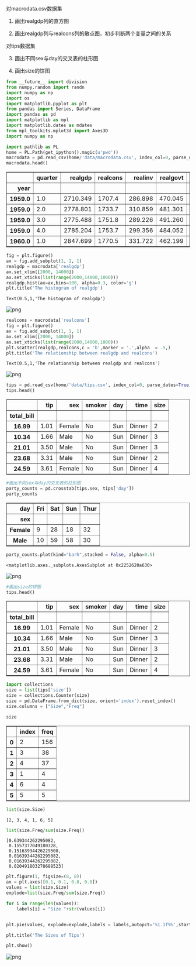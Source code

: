 
对macrodata.csv数据集

1. 画出realgdp列的直方图

2. 画出realgdp列与realcons列的散点图，初步判断两个变量之间的关系


对tips数据集

3. 画出不同sex与day的交叉表的柱形图

4. 画出size的饼图


```python
from __future__ import division
from numpy.random import randn
import numpy as np
import os
import matplotlib.pyplot as plt
from pandas import Series, DataFrame
import pandas as pd
import matplotlib as mpl
import matplotlib.dates as mdates
from mpl_toolkits.mplot3d import Axes3D
import numpy as np


```


```python
import pathlib as PL
home = PL.Path(get_ipython().magic(u'pwd'))
macrodata = pd.read_csv(home/'data/macrodata.csv', index_col=0, parse_dates=True)
macrodata.head()
```




<div>
<style scoped>
    .dataframe tbody tr th:only-of-type {
        vertical-align: middle;
    }

    .dataframe tbody tr th {
        vertical-align: top;
    }

    .dataframe thead th {
        text-align: right;
    }
</style>
<table border="1" class="dataframe">
  <thead>
    <tr style="text-align: right;">
      <th></th>
      <th>quarter</th>
      <th>realgdp</th>
      <th>realcons</th>
      <th>realinv</th>
      <th>realgovt</th>
      <th>realdpi</th>
      <th>cpi</th>
      <th>m1</th>
      <th>tbilrate</th>
      <th>unemp</th>
      <th>pop</th>
      <th>infl</th>
      <th>realint</th>
    </tr>
    <tr>
      <th>year</th>
      <th></th>
      <th></th>
      <th></th>
      <th></th>
      <th></th>
      <th></th>
      <th></th>
      <th></th>
      <th></th>
      <th></th>
      <th></th>
      <th></th>
      <th></th>
    </tr>
  </thead>
  <tbody>
    <tr>
      <th>1959.0</th>
      <td>1.0</td>
      <td>2710.349</td>
      <td>1707.4</td>
      <td>286.898</td>
      <td>470.045</td>
      <td>1886.9</td>
      <td>28.98</td>
      <td>139.7</td>
      <td>2.82</td>
      <td>5.8</td>
      <td>177.146</td>
      <td>0.00</td>
      <td>0.00</td>
    </tr>
    <tr>
      <th>1959.0</th>
      <td>2.0</td>
      <td>2778.801</td>
      <td>1733.7</td>
      <td>310.859</td>
      <td>481.301</td>
      <td>1919.7</td>
      <td>29.15</td>
      <td>141.7</td>
      <td>3.08</td>
      <td>5.1</td>
      <td>177.830</td>
      <td>2.34</td>
      <td>0.74</td>
    </tr>
    <tr>
      <th>1959.0</th>
      <td>3.0</td>
      <td>2775.488</td>
      <td>1751.8</td>
      <td>289.226</td>
      <td>491.260</td>
      <td>1916.4</td>
      <td>29.35</td>
      <td>140.5</td>
      <td>3.82</td>
      <td>5.3</td>
      <td>178.657</td>
      <td>2.74</td>
      <td>1.09</td>
    </tr>
    <tr>
      <th>1959.0</th>
      <td>4.0</td>
      <td>2785.204</td>
      <td>1753.7</td>
      <td>299.356</td>
      <td>484.052</td>
      <td>1931.3</td>
      <td>29.37</td>
      <td>140.0</td>
      <td>4.33</td>
      <td>5.6</td>
      <td>179.386</td>
      <td>0.27</td>
      <td>4.06</td>
    </tr>
    <tr>
      <th>1960.0</th>
      <td>1.0</td>
      <td>2847.699</td>
      <td>1770.5</td>
      <td>331.722</td>
      <td>462.199</td>
      <td>1955.5</td>
      <td>29.54</td>
      <td>139.6</td>
      <td>3.50</td>
      <td>5.2</td>
      <td>180.007</td>
      <td>2.31</td>
      <td>1.19</td>
    </tr>
  </tbody>
</table>
</div>




```python
fig = plt.figure()
ax = fig.add_subplot(1, 1, 1)
realgdp = macrodata['realgdp']
ax.set_xlim([2000, 14000])
ax.set_xticks(list(range(2000,14000,1000)))
realgdp.hist(ax=ax,bins=100, alpha=0.3, color='g')
plt.title('The histogram of realgdp')
```




    Text(0.5,1,'The histogram of realgdp')




![png](output_3_1.png)



```python
realcons = macrodata['realcons']
fig = plt.figure()
ax = fig.add_subplot(1, 1, 1)
ax.set_xlim([2000, 14000])
ax.set_xticks(list(range(2000,14000,1000)))
plt.scatter(realgdp,realcons,c = 'b',marker = '.',alpha  = .5,)
plt.title('The relationship between realgdp and realcons')

```




    Text(0.5,1,'The relationship between realgdp and realcons')




![png](output_4_1.png)



```python
tips = pd.read_csv(home/'data/tips.csv', index_col=0, parse_dates=True)
tips.head()
```




<div>
<style scoped>
    .dataframe tbody tr th:only-of-type {
        vertical-align: middle;
    }

    .dataframe tbody tr th {
        vertical-align: top;
    }

    .dataframe thead th {
        text-align: right;
    }
</style>
<table border="1" class="dataframe">
  <thead>
    <tr style="text-align: right;">
      <th></th>
      <th>tip</th>
      <th>sex</th>
      <th>smoker</th>
      <th>day</th>
      <th>time</th>
      <th>size</th>
    </tr>
    <tr>
      <th>total_bill</th>
      <th></th>
      <th></th>
      <th></th>
      <th></th>
      <th></th>
      <th></th>
    </tr>
  </thead>
  <tbody>
    <tr>
      <th>16.99</th>
      <td>1.01</td>
      <td>Female</td>
      <td>No</td>
      <td>Sun</td>
      <td>Dinner</td>
      <td>2</td>
    </tr>
    <tr>
      <th>10.34</th>
      <td>1.66</td>
      <td>Male</td>
      <td>No</td>
      <td>Sun</td>
      <td>Dinner</td>
      <td>3</td>
    </tr>
    <tr>
      <th>21.01</th>
      <td>3.50</td>
      <td>Male</td>
      <td>No</td>
      <td>Sun</td>
      <td>Dinner</td>
      <td>3</td>
    </tr>
    <tr>
      <th>23.68</th>
      <td>3.31</td>
      <td>Male</td>
      <td>No</td>
      <td>Sun</td>
      <td>Dinner</td>
      <td>2</td>
    </tr>
    <tr>
      <th>24.59</th>
      <td>3.61</td>
      <td>Female</td>
      <td>No</td>
      <td>Sun</td>
      <td>Dinner</td>
      <td>4</td>
    </tr>
  </tbody>
</table>
</div>




```python
#画出不同sex与day的交叉表的柱形图
party_counts = pd.crosstab(tips.sex, tips['day'])
party_counts
```




<div>
<style scoped>
    .dataframe tbody tr th:only-of-type {
        vertical-align: middle;
    }

    .dataframe tbody tr th {
        vertical-align: top;
    }

    .dataframe thead th {
        text-align: right;
    }
</style>
<table border="1" class="dataframe">
  <thead>
    <tr style="text-align: right;">
      <th>day</th>
      <th>Fri</th>
      <th>Sat</th>
      <th>Sun</th>
      <th>Thur</th>
    </tr>
    <tr>
      <th>sex</th>
      <th></th>
      <th></th>
      <th></th>
      <th></th>
    </tr>
  </thead>
  <tbody>
    <tr>
      <th>Female</th>
      <td>9</td>
      <td>28</td>
      <td>18</td>
      <td>32</td>
    </tr>
    <tr>
      <th>Male</th>
      <td>10</td>
      <td>59</td>
      <td>58</td>
      <td>30</td>
    </tr>
  </tbody>
</table>
</div>




```python
party_counts.plot(kind="barh",stacked = False, alpha=0.5)
```




    <matplotlib.axes._subplots.AxesSubplot at 0x2252620a630>




![png](output_7_1.png)



```python
#画出size的饼图
tips.head()
```




<div>
<style scoped>
    .dataframe tbody tr th:only-of-type {
        vertical-align: middle;
    }

    .dataframe tbody tr th {
        vertical-align: top;
    }

    .dataframe thead th {
        text-align: right;
    }
</style>
<table border="1" class="dataframe">
  <thead>
    <tr style="text-align: right;">
      <th></th>
      <th>tip</th>
      <th>sex</th>
      <th>smoker</th>
      <th>day</th>
      <th>time</th>
      <th>size</th>
    </tr>
    <tr>
      <th>total_bill</th>
      <th></th>
      <th></th>
      <th></th>
      <th></th>
      <th></th>
      <th></th>
    </tr>
  </thead>
  <tbody>
    <tr>
      <th>16.99</th>
      <td>1.01</td>
      <td>Female</td>
      <td>No</td>
      <td>Sun</td>
      <td>Dinner</td>
      <td>2</td>
    </tr>
    <tr>
      <th>10.34</th>
      <td>1.66</td>
      <td>Male</td>
      <td>No</td>
      <td>Sun</td>
      <td>Dinner</td>
      <td>3</td>
    </tr>
    <tr>
      <th>21.01</th>
      <td>3.50</td>
      <td>Male</td>
      <td>No</td>
      <td>Sun</td>
      <td>Dinner</td>
      <td>3</td>
    </tr>
    <tr>
      <th>23.68</th>
      <td>3.31</td>
      <td>Male</td>
      <td>No</td>
      <td>Sun</td>
      <td>Dinner</td>
      <td>2</td>
    </tr>
    <tr>
      <th>24.59</th>
      <td>3.61</td>
      <td>Female</td>
      <td>No</td>
      <td>Sun</td>
      <td>Dinner</td>
      <td>4</td>
    </tr>
  </tbody>
</table>
</div>




```python
import collections 
size = list(tips['size'])
size = collections.Counter(size)
size = pd.DataFrame.from_dict(size, orient='index').reset_index()
size.columns = ["Size","Freq"]
```


```python
size
```




<div>
<style scoped>
    .dataframe tbody tr th:only-of-type {
        vertical-align: middle;
    }

    .dataframe tbody tr th {
        vertical-align: top;
    }

    .dataframe thead th {
        text-align: right;
    }
</style>
<table border="1" class="dataframe">
  <thead>
    <tr style="text-align: right;">
      <th></th>
      <th>index</th>
      <th>freq</th>
    </tr>
  </thead>
  <tbody>
    <tr>
      <th>0</th>
      <td>2</td>
      <td>156</td>
    </tr>
    <tr>
      <th>1</th>
      <td>3</td>
      <td>38</td>
    </tr>
    <tr>
      <th>2</th>
      <td>4</td>
      <td>37</td>
    </tr>
    <tr>
      <th>3</th>
      <td>1</td>
      <td>4</td>
    </tr>
    <tr>
      <th>4</th>
      <td>6</td>
      <td>4</td>
    </tr>
    <tr>
      <th>5</th>
      <td>5</td>
      <td>5</td>
    </tr>
  </tbody>
</table>
</div>




```python
list(size.Size)
```




    [2, 3, 4, 1, 6, 5]




```python
list(size.Freq/sum(size.Freq))
```




    [0.639344262295082,
     0.1557377049180328,
     0.15163934426229508,
     0.01639344262295082,
     0.01639344262295082,
     0.020491803278688523]




```python
plt.figure(1, figsize=(8, 8))
ax = plt.axes([0.1, 0.1, 0.8, 0.8])
values = list(size.Size)
explode=list(size.Freq/sum(size.Freq))

for i in range(len(values)):
    labels[i] = "Size "+str(values[i])    


plt.pie(values, explode=explode,labels = labels,autopct='%1.1f%%',startangle=100)

plt.title('The Sizes of Tips')

plt.show()
```


![png](output_13_0.png)

